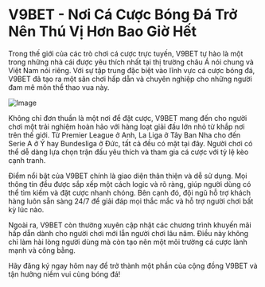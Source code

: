 # V9BET - Nơi Cá Cược Bóng Đá Trở Nên Thú Vị Hơn Bao Giờ Hết

Trong thế giới của các trò chơi cá cược trực tuyến, V9BET tự hào là một trong những nhà cái được yêu thích nhất tại thị trường châu Á nói chung và Việt Nam nói riêng. Với sự tập trung đặc biệt vào lĩnh vực cá cược bóng đá, V9BET đã tạo ra một sân chơi hấp dẫn và chuyên nghiệp cho những người đam mê môn thể thao vua này.

![Image](https://github.com/user-attachments/assets/bd51ea9f-0666-407b-a7a7-98ead6de688c)

Không chỉ đơn thuần là một nơi để đặt cược, V9BET mang đến cho người chơi một trải nghiệm hoàn hảo với hàng loạt giải đấu lớn nhỏ từ khắp nơi trên thế giới. Từ Premier League ở Anh, La Liga ở Tây Ban Nha cho đến Serie A ở Ý hay Bundesliga ở Đức, tất cả đều có mặt tại đây. Người chơi có thể dễ dàng lựa chọn trận đấu yêu thích và tham gia cá cược với tỷ lệ kèo cạnh tranh.

Điểm nổi bật của V9BET chính là giao diện thân thiện và dễ sử dụng. Mọi thông tin đều được sắp xếp một cách logic và rõ ràng, giúp người dùng có thể tìm kiếm và đặt cược nhanh chóng. Bên cạnh đó, đội ngũ hỗ trợ khách hàng luôn sẵn sàng 24/7 để giải đáp mọi thắc mắc và hỗ trợ người chơi bất kỳ lúc nào.

Ngoài ra, V9BET còn thường xuyên cập nhật các chương trình khuyến mãi hấp dẫn dành cho người chơi mới lẫn người chơi lâu năm. Điều này không chỉ làm hài lòng người dùng mà còn tạo nên một môi trường cá cược lành mạnh và công bằng.

Hãy đăng ký ngay hôm nay để trở thành một phần của cộng đồng V9BET và tận hưởng niềm vui cùng bóng đá!